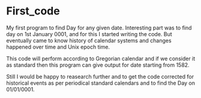 # First_code
My first program to find Day for any given date.
Interesting part was to find day on 1st January 0001, and for this I started writing the code. But eventually came to know history of calendar systems and changes happened over time and Unix epoch time.

This code will perform according to Gregorian calendar and if we consider it as standard then this program can give output for date starting from 1582.

Still I would be happy to reasearch further and to get the code corrected for historical events as per periodical standard calendars and to find the Day on 01/01/0001.
